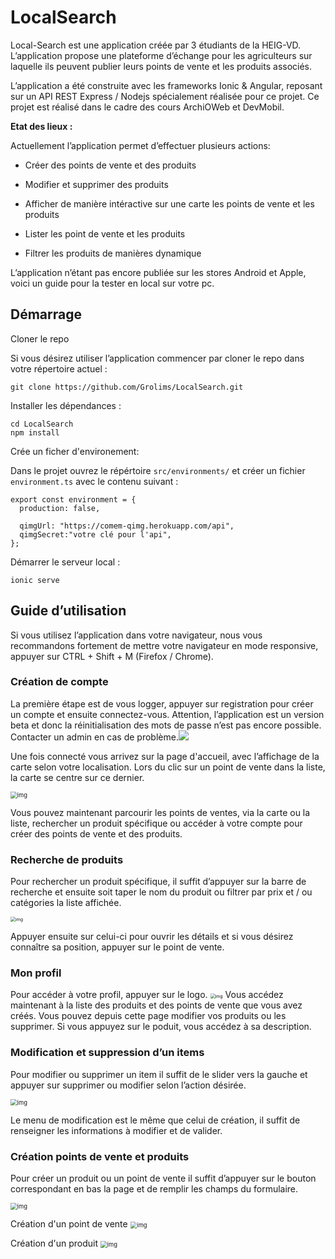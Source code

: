 # LocalSearch

Local-Search est une application créée par 3 étudiants de la HEIG-VD. L’application propose une plateforme d’échange pour les agriculteurs sur laquelle ils peuvent publier leurs points de vente et les produits associés.

L’application a été construite avec les frameworks Ionic & Angular, reposant sur un API REST Express / Nodejs spécialement réalisée pour ce projet. Ce projet est réalisé dans le cadre des cours ArchiOWeb et DevMobil.

**Etat des lieux :**

Actuellement l’application permet d’effectuer plusieurs actions:

- Créer des points de vente et des produits

- Modifier et supprimer des produits

- Afficher de manière intéractive sur une carte les points de vente et les produits

- Lister les point de vente et les produits

- Filtrer les produits de manières dynamique 


L’application n’étant pas encore publiée sur les stores Android et Apple, voici un guide pour la tester en local sur votre pc.

## Démarrage

Cloner le repo

Si vous désirez utiliser l’application commencer par cloner le repo dans votre répertoire actuel :

```cli
git clone https://github.com/Grolims/LocalSearch.git
```

Installer les dépendances :

```clike
cd LocalSearch
npm install
```

Crée un ficher d'environement:

Dans le projet ouvrez le répértoire ```src/environments/``` et créer un fichier ```environment.ts``` avec le contenu suivant :

```
export const environment = {
  production: false,

  qimgUrl: "https://comem-qimg.herokuapp.com/api",
  qimgSecret:"votre clé pour l'api",
};
```

Démarrer le serveur local :

```clike
ionic serve
```

## Guide d’utilisation

Si vous utilisez l’application dans votre navigateur, nous vous recommandons fortement de mettre votre navigateur en mode responsive, appuyer sur CTRL + Shift + M (Firefox / Chrome).

### Création de compte

La première étape est de vous logger, appuyer sur registration pour créer un compte et ensuite connectez-vous. Attention, l’application est un version beta et donc la réinitialisation des mots de passe n’est pas encore possible. Contacter un admin en cas de problème.![](https://lh5.googleusercontent.com/5fjtY1ay9ACApGy4yAesnyAGKc36sT80k7mYvx2wGVdksqSB68vnBruyiqWHAmxG8om-EVrg_pruiduZXl78_Vz3GlMVdcK2VP6fDhdM2j79y0Cwmg6ajOD3WksGUYoYzbLBGzR1)

Une fois connecté vous arrivez sur la page d'accueil, avec l’affichage de la carte selon votre localisation. Lors du clic sur un point de vente dans la liste, la carte se centre sur ce dernier.


<img src="https://lh6.googleusercontent.com/-E0J_N-rfXG2VWE47fGEvq2zHvjWoHzzDxGk62rg989mCqmBE0pUu3pdJWWzrJJZIOx_ky36cuTeW0iUrqHi7HeTwUYmGiIOZ6H1ZiXgYpo6E_Dib6hlpMG_4zAOCUVvCfXkJuVc" alt="img" style="zoom: 67%;" />

Vous pouvez maintenant parcourir les points de ventes, via la carte ou la liste, rechercher un produit spécifique ou accéder à votre compte pour créer des points de vente et des produits.



### Recherche de produits 

Pour rechercher un produit spécifique, il suffit d’appuyer sur la barre de recherche et ensuite soit taper le nom du produit ou filtrer par prix et / ou catégories la liste affichée.

<img src="https://lh3.googleusercontent.com/S8Hi7Ysk2gX19SRV5OzpXxFZQP846nicKsapbXM1UIVQwR858W6cSAbkPxuyQaq-3Cahdvd0DQFIALQGUHXpK2vRd-Vib4s2RCop0I6ZF9UeEbE9BoaQSmKt1a9E8tnGDRAUY6w_" alt="img" style="zoom: 50%;" />

Appuyer ensuite sur celui-ci pour ouvrir les détails et si vous désirez connaître sa position, appuyer sur le point de vente.

###  Mon profil

Pour accéder à votre profil, appuyer sur le logo. <img src="https://lh3.googleusercontent.com/Zv0uGW7Cs4dmGmatMfkYgf0m9JjdipTbJphGPjuBC4G0OaWy81RNrLG603duoLKd2TA6oYPm0qkbzBo7g1OlwRp0ZVsIMAaoKwjxXb8M9KaL5pSM5mq3p3w7lmLH4LFqXpQJbgXQ" alt="img" style="zoom: 50%;" /> Vous accédez maintenant à la liste des produits et des points de vente que vous avez créés. Vous pouvez depuis cette page modifier vos produits ou les supprimer. Si vous appuyez sur le poduit, vous accédez à sa description.

### Modification et suppression d’un items

Pour modifier ou supprimer un item il suffit de le slider vers la gauche et appuyer sur supprimer ou modifier selon l’action désirée.

<img src="https://lh6.googleusercontent.com/vkCv51Cd5Sm5XteBa_BsQI-WIvBoHqSIu71X3oou4lRl-IFEJYBJ4_gVM0Dr2wh6-2_mrgmWLyvp14lb2OOxi2wIdvBhKzZXXp9RJfX4JV5N6L-ASXNoG_LWx-baWL-YzdnwOz_q" alt="img" style="zoom: 67%;" />

Le menu de modification est le même que celui de création, il suffit de renseigner les informations à modifier et de valider.

### Création points de vente et produits

Pour créer un produit ou un point de vente il suffit d’appuyer sur le bouton correspondant en bas la page et de remplir les champs du formulaire.


<img src="https://lh6.googleusercontent.com/B3SwfHe3htJkgP7-pCUYA0JiMFgEGNOPcfnhq_ow2G2zyBD6D4tob5SvwyeuaYqLqrMvLeWPgghqM71nzX40QbZaN9De7yM9amSfBnMv-o64B-vxH677qj9r7NoTIFx7Y1daFpRk" alt="img" style="zoom:67%;" />

Création d'un point de vente
<img src="https://lh5.googleusercontent.com/GWI7lTPqJQbXmVWJgY7Jh-336HSPvb-09pHGz6tWm_JZG7j4t_-HEnsjUCPH3GCapgJ5EbfJ57UVhXFgJMBBH7Z6HDACdsFCpYXAoza2sxUyu18KFHppKHmSSlIqZ6d2yUwk1Qzc" alt="img" style="zoom:67%;" />

Création d'un produit
<img src="https://lh4.googleusercontent.com/e9oZCfAa9fON805lzNjLP11wHi1j8szSPOyOEoV1Wm9gJCXb8ktLSL6hoMkzwzkaTtMLEvajsR_vf9LLkw6dF9Z1PhxXYJeuFvBcUciT6xqk8a-jquOb_O_BvAs4aEuIbggn8QAX" alt="img" style="zoom:67%;" />


